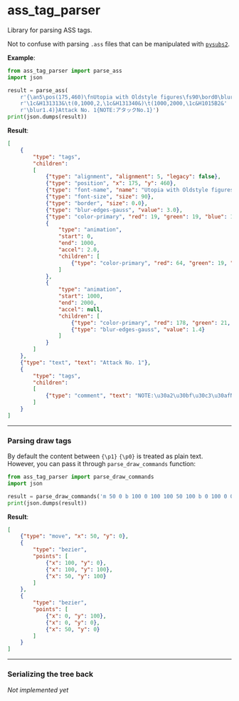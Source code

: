 ass_tag_parser
==============

Library for parsing ASS tags.

Not to confuse with parsing `.ass` files that can be manipulated with
[`pysubs2`](https://github.com/tkarabela/pysubs2).


**Example**:

```python
from ass_tag_parser import parse_ass
import json

result = parse_ass(
    r'{\an5\pos(175,460)\fnUtopia with Oldstyle figures\fs90\bord0\blur3'
    r'\1c&H131313&\t(0,1000,2,\1c&H131340&)\t(1000,2000,\1c&H1015B2&'
    r'\blur1.4)}Attack No. 1{NOTE:アタックNo.1}')
print(json.dumps(result))
```

**Result**:

```json
[
    {
        "type": "tags",
        "children":
        [
            {"type": "alignment", "alignment": 5, "legacy": false},
            {"type": "position", "x": 175, "y": 460},
            {"type": "font-name", "name": "Utopia with Oldstyle figures"},
            {"type": "font-size", "size": 90},
            {"type": "border", "size": 0.0},
            {"type": "blur-edges-gauss", "value": 3.0},
            {"type": "color-primary", "red": 19, "green": 19, "blue": 19},
            {
                "type": "animation",
                "start": 0,
                "end": 1000,
                "accel": 2.0,
                "children": [
                    {"type": "color-primary", "red": 64, "green": 19, "blue": 19}
                ]
            },
            {
                "type": "animation",
                "start": 1000,
                "end": 2000,
                "accel": null,
                "children": [
                    {"type": "color-primary", "red": 178, "green": 21, "blue": 16},
                    {"type": "blur-edges-gauss", "value": 1.4}
                ]
            }
        ]
    },
    {"type": "text", "text": "Attack No. 1"},
    {
        "type": "tags",
        "children":
        [
            {"type": "comment", "text": "NOTE:\u30a2\u30bf\u30c3\u30afNo.1"}
        ]
    }
]
```

---

### Parsing draw tags

By default the content between `{\p1}` `{\p0}` is treated as plain text.  
However, you can pass it through `parse_draw_commands` function:

```python
from ass_tag_parser import parse_draw_commands
import json

result = parse_draw_commands('m 50 0 b 100 0 100 100 50 100 b 0 100 0 0 50 0')
print(json.dumps(result))
```

**Result**:

```json
[
    {"type": "move", "x": 50, "y": 0},
    {
        "type": "bezier",
        "points": [
            {"x": 100, "y": 0},
            {"x": 100, "y": 100},
            {"x": 50, "y": 100}
        ]
    },
    {
        "type": "bezier",
        "points": [
            {"x": 0, "y": 100},
            {"x": 0, "y": 0},
            {"x": 50, "y": 0}
        ]
    }
]
```

---

### Serializing the tree back

*Not implemented yet*
